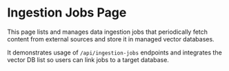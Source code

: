 # Ingestion Jobs Page

This page lists and manages data ingestion jobs that periodically fetch content
from external sources and store it in managed vector databases.

It demonstrates usage of `/api/ingestion-jobs` endpoints and integrates the
vector DB list so users can link jobs to a target database.
